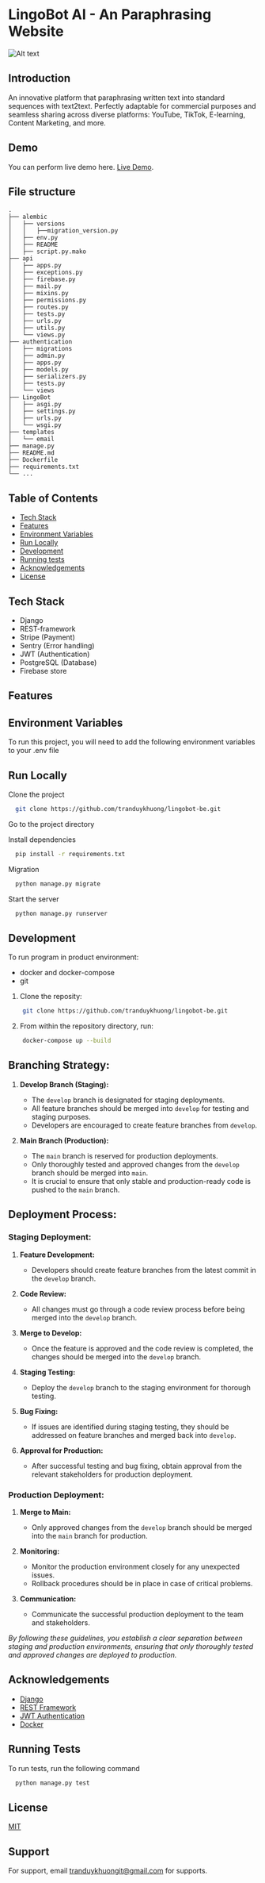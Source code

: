 # LingoBot AI - An Paraphrasing Website

![Alt text](https://firebasestorage.googleapis.com/v0/b/gokag-19eac.appspot.com/o/lingobot%2FLogoApp.svg?alt=media)

## Introduction

An innovative platform that paraphrasing written text into standard sequences with text2text. Perfectly adaptable for commercial purposes and seamless sharing across diverse platforms: YouTube, TikTok, E-learning, Content Marketing, and more.

## Demo

You can perform live demo here. [Live Demo]().

## File structure

```
.
├── alembic
│   ├── versions
│   │   ├──migration_version.py
│   ├── env.py
│   ├── README
│   ├── script.py.mako
├── api
│   ├── apps.py
│   ├── exceptions.py
│   ├── firebase.py
│   ├── mail.py
│   ├── mixins.py
│   ├── permissions.py
│   ├── routes.py
│   ├── tests.py
│   ├── urls.py
│   ├── utils.py
│   └── views.py
├── authentication
│   ├── migrations
│   ├── admin.py
│   ├── apps.py
│   ├── models.py
│   ├── serializers.py
│   ├── tests.py
│   └── views
├── LingoBot
│   ├── asgi.py
│   ├── settings.py
│   ├── urls.py
│   └── wsgi.py
├── templates
│   └── email
├── manage.py
├── README.md
├── Dockerfile
├── requirements.txt
└── ...
```

## Table of Contents

- [Tech Stack](#techstack)
- [Features](#features)
- [Environment Variables](#environment-variables)
- [Run Locally](#run-)
- [Development](#development)
- [Running tests](#running-tests)
- [Acknowledgements](#acknowledgements)
- [License](#license)

## Tech Stack

- Django
- REST-framework
- Stripe (Payment)
- Sentry (Error handling)
- JWT (Authentication)
- PostgreSQL (Database)
- Firebase store

## Features

## Environment Variables

To run this project, you will need to add the following environment variables to your .env file

## Run Locally

Clone the project

```bash
  git clone https://github.com/tranduykhuong/lingobot-be.git
```

Go to the project directory

Install dependencies

```bash
  pip install -r requirements.txt
```

Migration

```bash
  python manage.py migrate
```

Start the server

```bash
  python manage.py runserver
```

## Development

To run program in product environment:

- docker and docker-compose
- git

1. Clone the reposity:

```bash
    git clone https://github.com/tranduykhuong/lingobot-be.git
```

2. From within the repository directory, run:

```bash
    docker-compose up --build
```

## Branching Strategy:

1. **Develop Branch (Staging):**
   - The `develop` branch is designated for staging deployments.
   - All feature branches should be merged into `develop` for testing and staging purposes.
   - Developers are encouraged to create feature branches from `develop`.

2. **Main Branch (Production):**
   - The `main` branch is reserved for production deployments.
   - Only thoroughly tested and approved changes from the `develop` branch should be merged into `main`.
   - It is crucial to ensure that only stable and production-ready code is pushed to the `main` branch.

## Deployment Process:

### Staging Deployment:

1. **Feature Development:**
   - Developers should create feature branches from the latest commit in the `develop` branch.

2. **Code Review:**
   - All changes must go through a code review process before being merged into the `develop` branch.

3. **Merge to Develop:**
   - Once the feature is approved and the code review is completed, the changes should be merged into the `develop` branch.

4. **Staging Testing:**
   - Deploy the `develop` branch to the staging environment for thorough testing.

5. **Bug Fixing:**
   - If issues are identified during staging testing, they should be addressed on feature branches and merged back into `develop`.

6. **Approval for Production:**
   - After successful testing and bug fixing, obtain approval from the relevant stakeholders for production deployment.

### Production Deployment:

1. **Merge to Main:**
   - Only approved changes from the `develop` branch should be merged into the `main` branch for production.

2. **Monitoring:**
   - Monitor the production environment closely for any unexpected issues.
   - Rollback procedures should be in place in case of critical problems.

3. **Communication:**
   - Communicate the successful production deployment to the team and stakeholders.

*By following these guidelines, you establish a clear separation between staging and production environments, ensuring that only thoroughly tested and approved changes are deployed to production.*

## Acknowledgements

- [Django](https://www.djangoproject.com/)
- [REST Framework](https://www.django-rest-framework.org/)
- [JWT Authentication](https://fastapi.tiangolo.com/tutorial/security/oauth2-jwt/)
- [Docker](https://www.docker.com/)

## Running Tests

To run tests, run the following command

```bash
  python manage.py test
```

## License

[MIT](https://choosealicense.com/licenses/mit/)

## Support

For support, email tranduykhuongit@gmail.com for supports.
